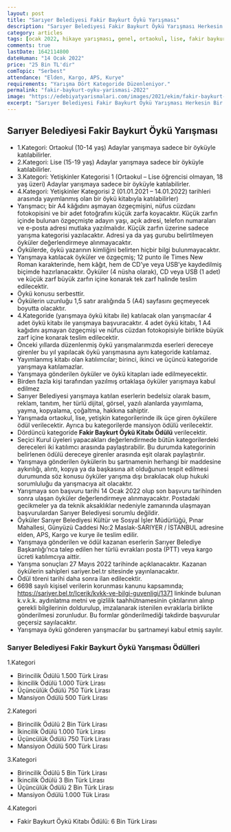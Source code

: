 ```yaml
---
layout: post
title: "Sarıyer Belediyesi Fakir Baykurt Öykü Yarışması"
description: "Sarıyer Belediyesi Fakir Baykurt Öykü Yarışması Herkesin Bir Öyküsü Vardır Sloganıyla Düzenleniyor. Yarışma Dört Kategoride Düzenleniyor."
category: articles
tags: [ocak 2022, hikaye yarışması, genel, ortaokul, lise, fakir baykurt]
comments: true
lastDate: 1642114800 
dateHuman: "14 Ocak 2022"
price: "25 Bin TL'dir"
comTopic: "Serbest"
attendance: "Elden, Kargo, APS, Kurye"
requirements: "Yarışma Dört Kategoride Düzenleniyor."
permalink: "fakir-baykurt-oyku-yarismasi-2022"
image: "https://edebiyatyarismalari.com/images/2021/ekim/fakir-baykurt-oyku-yarismasi.jpg"
excerpt: "Sarıyer Belediyesi Fakir Baykurt Öykü Yarışması Herkesin Bir Öyküsü Vardır Sloganıyla Düzenleniyor. Yarışma Dört Kategoride Düzenleniyor."
---
```


## Sarıyer Belediyesi Fakir Baykurt Öykü Yarışması
- 1.Kategori: Ortaokul (10-14 yaş) Adaylar yarışmaya sadece bir öyküyle katılabilirler.
- 2.Kategori: Lise (15-19 yaş) Adaylar yarışmaya sadece bir öyküyle katılabilirler.
- 3.Kategori: Yetişkinler Kategorisi 1 (Ortaokul – Lise öğrencisi olmayan, 18 yaş üzeri) Adaylar yarışmaya sadece bir öyküyle katılabilirler.
- 4.Kategori: Yetişkinler Kategorisi 2 (01.01.2021 – 14.01.2022) tarihleri arasında yayımlanmış olan bir öykü kitabıyla katılabilirler)
- Yarışmacı; bir A4 kâğıdını aşmayan özgeçmişini, nüfus cüzdanı fotokopisini ve bir adet fotoğrafını küçük zarfa koyacaktır. Küçük zarfın içinde bulunan özgeçmişte adayın yaşı, açık adresi, telefon numaraları ve e-posta adresi mutlaka yazılmalıdır. Küçük zarfın üzerine sadece yarışma kategorisi yazılacaktır. Adresi ya da yaş gurubu belirtilmeyen öyküler değerlendirmeye alınmayacaktır.
- Öykülerde, öykü yazarının kimliğini belirten hiçbir bilgi bulunmayacaktır.
- Yarışmaya katılacak öyküler ve özgeçmiş; 12 punto ile Times New Roman karakterinde, hem kâğıt, hem de CD’ye veya USB’ye kaydedilmiş biçimde hazırlanacaktır. Öyküler (4 nüsha olarak), CD veya USB (1 adet) ve küçük zarf büyük zarfın içine konarak tek zarf halinde teslim edilecektir.
- Öykü konusu serbesttir.
- Öykülerin uzunluğu 1,5 satır aralığında 5 (A4) sayfasını geçmeyecek boyutta olacaktır.
- 4.Kategoride (yarışmaya öykü kitabı ile) katılacak olan yarışmacılar 4 adet öykü kitabı ile yarışmaya başvuracaktır. 4 adet öykü kitabı, 1 A4 kağıdını aşmayan özgeçmişi ve nüfus cüzdan fotokopisiyle birlikte büyük zarf içine konarak teslim edilecektir.
- Önceki yıllarda düzenlenmiş öykü yarışmalarımızda eserleri dereceye girenler bu yıl yapılacak öykü yarışmasına aynı kategoride katılamaz.
- Yayımlanmış kitabı olan katılımcılar; birinci, ikinci ve üçüncü kategoride yarışmaya katılamazlar.
- Yarışmaya gönderilen öyküler ve öykü kitapları iade edilmeyecektir.
- Birden fazla kişi tarafından yazılmış ortaklaşa öyküler yarışmaya kabul edilmez
- Sarıyer Belediyesi yarışmaya katılan eserlerin bedelsiz olarak basım, reklam, tanıtım, her türlü dijital, görsel, yazılı alanlarda yayımlama, yayma, kopyalama, çoğaltma, hakkına sahiptir.
- Yarışmada ortaokul, lise, yetişkin kategorilerinde ilk üçe giren öykülere ödül verilecektir. Ayrıca bu kategorilerde mansiyon ödülü verilecektir.
- Dördüncü kategoride **Fakir Baykurt Öykü Kitabı Ödülü** verilecektir.
- Seçici Kurul üyeleri yapacakları değerlendirmede bütün kategorilerdeki dereceleri iki katılımcı arasında paylaştırabilir. Bu durumda kategorinin belirlenen ödülü dereceye girenler arasında eşit olarak paylaştırılır.
- Yarışmaya gönderilen öykülerin bu şartnamenin herhangi bir maddesine aykırılığı, alıntı, kopya ya da başkasına ait olduğunun tespit edilmesi durumunda söz konusu öyküler yarışma dışı bırakılacak olup hukuki sorumluluğu da yarışmacıya ait olacaktır.
- Yarışmaya son başvuru tarihi 14 Ocak 2022 olup son başvuru tarihinden sonra ulaşan öyküler değerlendirmeye alınmayacaktır. Postadaki gecikmeler ya da teknik aksaklıklar nedeniyle zamanında ulaşmayan başvurulardan Sarıyer Belediyesi sorumlu değildir.
- Öyküler Sarıyer Belediyesi Kültür ve Sosyal İşler Müdürlüğü, Pınar Mahallesi, Günyüzü Caddesi No:2 Maslak-SARIYER / İSTANBUL adresine elden, APS, Kargo ve kurye ile teslim edilir.
- Yarışmaya gönderilen ve ödül kazanan eserlerin Sarıyer Belediye Başkanlığı’nca talep edilen her türlü evrakları posta (PTT) veya kargo ücreti katılımcıya aittir.
- Yarışma sonuçları 27 Mayıs 2022 tarihinde açıklanacaktır. Kazanan öykülerin sahipleri sariyer.bel.tr sitesinde yayınlanacaktır.
- Ödül töreni tarihi daha sonra ilan edilecektir.
- 6698 sayılı kişisel verilerin korunması kanunu kapsamında; https://sariyer.bel.tr/Icerik/kvkk-ve-bilgi-guvenligi/1371 linkinde bulunan k.v.k.k. aydınlatma metni ve gizlilik taahhütnamesinin çıktılarının alınıp gerekli bilgilerinin doldurulup, imzalanarak istenilen evraklarla birlikte gönderilmesi zorunludur. Bu formlar gönderilmediği takdirde başvurular geçersiz sayılacaktır.
- Yarışmaya öykü gönderen yarışmacılar bu şartnameyi kabul etmiş sayılır.

### Sarıyer Belediyesi Fakir Baykurt Öykü Yarışması Ödülleri
1.Kategori  
- Birincilik Ödülü 1.500 Türk Lirası
- İkincilik Ödülü 1.000 Türk Lirası
- Üçüncülük Ödülü 750 Türk Lirası
- Mansiyon Ödülü 500 Türk Lirası

2.Kategori  
- Birincilik Ödülü 2 Bin Türk Lirası
- İkincilik Ödülü 1.000 Türk Lirası
- Üçüncülük Ödülü 750 Türk Lirası
- Mansiyon Ödülü 500 Türk Lirası

3.Kategori  
- Birincilik Ödülü 5 Bin Türk Lirası
- İkincilik Ödülü 3 Bin Türk Lirası
- Üçüncülük Ödülü 2 Bin Türk Lirası
- Mansiyon Ödülü 1.000 Tük Lirası

4.Kategori  
- Fakir Baykurt Öykü Kitabı Ödülü: 6 Bin Türk Lirası